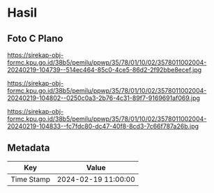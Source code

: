 # Hasil

## Foto C Plano

https://sirekap-obj-formc.kpu.go.id/38b5/pemilu/ppwp/35/78/01/10/02/3578011002004-20240219-104739--514ec464-85c0-4ce5-86d2-2f92bbe8ecef.jpg

https://sirekap-obj-formc.kpu.go.id/38b5/pemilu/ppwp/35/78/01/10/02/3578011002004-20240219-104802--0250c0a3-2b76-4c31-89f7-9169691af069.jpg

https://sirekap-obj-formc.kpu.go.id/38b5/pemilu/ppwp/35/78/01/10/02/3578011002004-20240219-104833--fc7fdc80-dc47-40f8-8cd3-7c66f787a26b.jpg


## Metadata

| Key        | Value               |
| ---------- | ------------------- |
| Time Stamp | 2024-02-19 11:00:00 |



